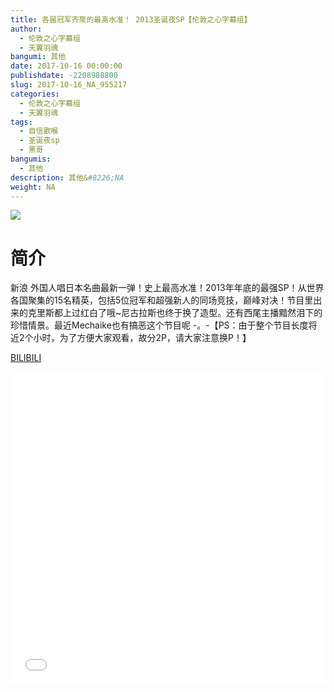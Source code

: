 ```yaml
---
title: 各届冠军齐聚的最高水准！ 2013圣诞夜SP【伦敦之心字幕组】
author: 
  - 伦敦之心字幕组
  - 天翼羽魂
bangumi: 其他
date: 2017-10-16 00:00:00
publishdate: -2208988800
slug: 2017-10-16_NA_955217
categories: 
  - 伦敦之心字幕组
  - 天翼羽魂
tags: 
  - 自信歌喉
  - 圣诞夜sp
  - 黑哥
bangumis: 
  - 其他
description: 其他&#8226;NA
weight: NA
---
```


![](https://i.imgur.com/CeR45dl.jpg)

# 简介  
新浪 外国人唱日本名曲最新一弹！史上最高水准！2013年年底的最强SP！从世界各国聚集的15名精英，包括5位冠军和超强新人的同场竞技，巅峰对决！节目里出来的克里斯都上过红白了哦~尼古拉斯也终于换了造型。还有西尾主播黯然泪下的珍惜情景。最近Mechaike也有搞恶这个节目呢 -。-【PS：由于整个节目长度将近2个小时，为了方便大家观看，故分2P，请大家注意换P！】

  [BILIBILI](https://www.bilibili.com/video/av955217/)


  <iframe src="//www.bilibili.com/html/html5player.html?cid=1382849&aid=955217" width="100%" height="500" frameborder="0" allowfullscreen="allowfullscreen"></iframe>
